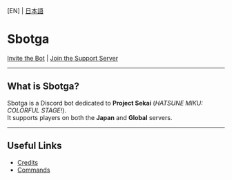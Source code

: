 [EN] | [日本語](README_JP.md)

# **Sbotga**

[Invite the Bot](https://discord.com/oauth2/authorize?client_id=1322253224799109281) | [Join the Support Server](https://discord.gg/JKANSRGPNW)

---

## **What is Sbotga?**
Sbotga is a Discord bot dedicated to **Project Sekai** (*HATSUNE MIKU: COLORFUL STAGE!*).  
It supports players on both the **Japan** and **Global** servers.

---

## **Useful Links**
- [Credits](en/CREDITS.md)  
- [Commands](en/COMMANDS.md)
